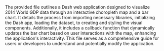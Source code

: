 The provided file outlines a Dash web application designed to visualize 2014 World GDP data through an interactive choropleth map and a bar chart. It details the process from importing necessary libraries, initializing the Dash app, loading the dataset, to creating and styling the visual components. Additionally, it includes a callback function that dynamically updates the bar chart based on user interactions with the map, enhancing the application's interactivity. This file serves as a comprehensive guide for users or developers to understand and potentially modify the application.